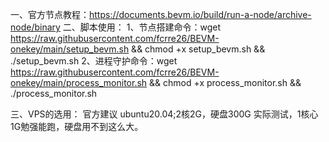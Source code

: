 一、官方节点教程：https://documents.bevm.io/build/run-a-node/archive-node/binary
二、脚本使用：
1、节点搭建命令：wget https://raw.githubusercontent.com/fcrre26/BEVM-onekey/main/setup_bevm.sh && chmod +x setup_bevm.sh && ./setup_bevm.sh
2、进程守护命令：wget https://raw.githubusercontent.com/fcrre26/BEVM-onekey/main/process_monitor.sh && chmod +x process_monitor.sh && ./process_monitor.sh

三、VPS的选用：
    官方建议  ubuntu20.04;2核2G，硬盘300G
    实际测试，1核心1G勉强能跑，硬盘用不到这么大。
